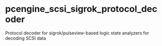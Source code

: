 # pcengine_scsi_sigrok_protocol_decoder
Protocol decoder for sigrok/pulseview-based logic state analyzers for decoding SCSI data
